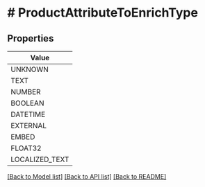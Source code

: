 # # ProductAttributeToEnrichType


## Properties 



| Value |
------------ | 
UNKNOWN|&quot;ATTRIBUTE_TO_ENRICH_TYPE_UNKNOWN&quot;
TEXT|&quot;ATTRIBUTE_TO_ENRICH_TYPE_TEXT&quot;
NUMBER|&quot;ATTRIBUTE_TO_ENRICH_TYPE_NUMBER&quot;
BOOLEAN|&quot;ATTRIBUTE_TO_ENRICH_TYPE_BOOLEAN&quot;
DATETIME|&quot;ATTRIBUTE_TO_ENRICH_TYPE_DATETIME&quot;
EXTERNAL|&quot;ATTRIBUTE_TO_ENRICH_TYPE_EXTERNAL&quot;
EMBED|&quot;ATTRIBUTE_TO_ENRICH_TYPE_EMBED&quot;
FLOAT32|&quot;ATTRIBUTE_TO_ENRICH_TYPE_FLOAT32&quot;
LOCALIZED_TEXT|&quot;ATTRIBUTE_TO_ENRICH_TYPE_LOCALIZED_TEXT&quot;

[[Back to Model list]](../../README.md#models) [[Back to API list]](../../README.md#endpoints) [[Back to README]](../../README.md)

